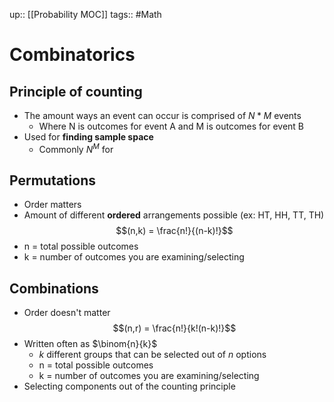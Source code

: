 up:: [[Probability MOC]]
tags:: #Math
# Combinatorics
## Principle of counting
- The amount ways an event can occur is comprised of $N*M$ events
	- Where N is outcomes for event A and M is outcomes for event B
- Used for **finding sample space**
	- Commonly $N^M$ for
## Permutations
- Order matters
- Amount of different **ordered** arrangements possible (ex: HT, HH, TT, TH)
$$(n,k) = \frac{n!}{(n-k)!}$$
- n = total possible outcomes
- k = number of outcomes you are examining/selecting
## Combinations
- Order doesn't matter
$$(n,r) = \frac{n!}{k!(n-k)!}$$
- Written often as $\binom{n}{k}$
	- $k$ different groups that can be selected out of $n$ options
	- n = total possible outcomes
	- k = number of outcomes you are examining/selecting
- Selecting components out of the counting principle

